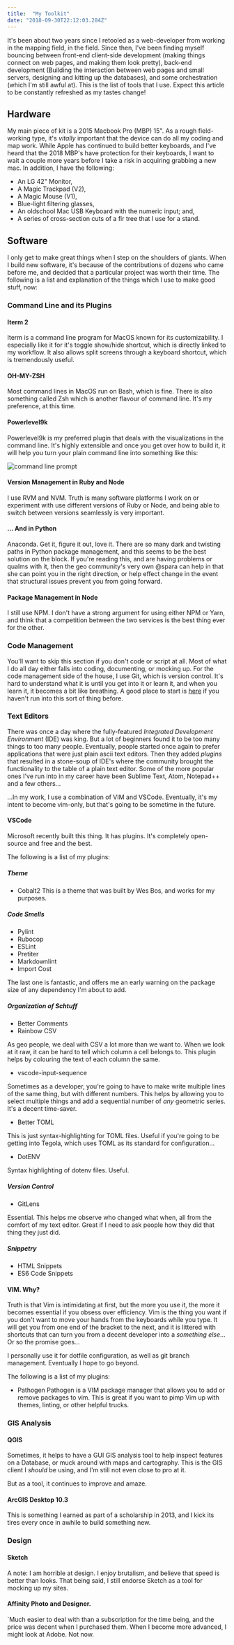 ```yaml
---
title:  "My Toolkit"
date: "2018-09-30T22:12:03.284Z"
---
```


It's been about two years since I retooled as a web-developer from working in the mapping field, in the field. Since then, I've been finding myself bouncing between front-end client-side development (making things connect on web pages, and making them look pretty), back-end development (Building the interaction between web pages and small servers, designing and kitting up the databases), and some orchestration (which I'm still awful at). This is the list of tools that I use. Expect this article to be constantly refreshed as my tastes change!

## Hardware

My main piece of kit is a 2015 Macbook Pro (MBP) 15". As a rough field-working type, it's _vitally_ important that the device can do all my coding and map work. While Apple has continued to build better keyboards, and I've heard that the 2018 MBP's have protection for their keyboards, I want to wait a couple more years before I take a risk in acquiring grabbing a new mac. In addition, I have the following:

* An LG 42" Monitor,
* A Magic Trackpad (V2),
* A Magic Mouse (V1),
* Blue-light filtering glasses,
* An oldschool Mac USB Keyboard with the numeric input; and,
* A series of cross-section cuts of a fir tree that I use for a stand.

## Software

I only get to make great things when I step on the shoulders of giants. When I build new software, it's because of the contributions of dozens who came before me, and decided that a particular project was worth their time. The following is a list and explanation of the things which I use to make good stuff, now:

### Command Line and its Plugins

#### Iterm 2

Iterm is a command line program for MacOS known for its customizability. I especially like it for it's toggle show/hide shortcut, which is directly linked to my workflow. It also allows split screens through a keyboard shortcut, which is tremendously useful.

#### OH-MY-ZSH

Most command lines in MacOS run on Bash, which is fine. There is also something called Zsh which is another flavour of command line. It's my preference, at this time.

#### Powerlevel9k

Powerlevel9k is my preferred plugin that deals with the visualizations in the command line. It's highly extensible and once you get over how to build it, it will help you turn your plain command line into something like this:

![command line prompt](https://cdn.brianbancroft.io/images/brianbancroftio/blog-articles/tooling/command-line.jpg)

#### Version Management in Ruby and Node

I use RVM and NVM. Truth is many software platforms I work on or experiment with use different versions of Ruby or Node, and being able to switch between versions seamlessly is very important.

#### ... And in Python

Anaconda. Get it, figure it out, love it. There are so many dark and twisting paths in Python package management, and this seems to be the best solution on the block. If you're reading this, and are having problems or qualms with it, then the geo community's very own @spara can help in that she can point you in the right direction, or help effect change in the event that structural issues prevent you from going forward.

#### Package Management in Node

I still use NPM. I don't have a strong argument for using either NPM or Yarn, and think that a competition between the two services is the best thing ever for the other.

### Code Management

You'll want to skip this section if you don't code or script at all. Most of what I do all day either falls into coding, documenting, or mocking up. For the code management side of the house, I use Git, which is version control. It's hard to understand what it is until you get into it or learn it, and when you learn it, it becomes a bit like breathing. A good place to start is [here](https://try.github.io) if you haven't run into this sort of thing before.

### Text Editors

There was once a day where the fully-featured _Integrated Development Environment_ (IDE) was king. But a lot of beginners found it to be too many things to too many people. Eventually, people started once again to prefer applications that were just plain ascii text editors. Then they added _plugins_ that resulted in a stone-soup of IDE's where the community brought the functionality to the table of a plain text editor. Some of the more popular ones I've run into in my career have been Sublime Text, Atom, Notepad++ and a few others...

...In my work, I use a combination of VIM and VSCode. Eventually, it's my intent to become vim-only, but that's going to be sometime in the future.

#### VSCode

Microsoft recently built this thing. It has plugins. It's completely open-source and free and the best.

The following is a list of my plugins:

##### Theme

* Cobalt2
  This is a theme that was built by Wes Bos, and works for my purposes.

##### Code Smells

* Pylint
* Rubocop
* ESLint
* Pretiter
* Markdownlint
* Import Cost

The last one is fantastic, and offers me an early warning on the package size of any dependency I'm about to add.

##### Organization of Schtuff

* Better Comments
* Rainbow CSV

As geo people, we deal with CSV a lot more than we want to. When we look at it raw, it can be hard to tell which column a cell belongs to. This plugin helps by colouring the text of each column the same.

* vscode-input-sequence

Sometimes as a developer, you're going to have to make write multiple lines of the same thing, but with different numbers. This helps by allowing you to select multiple things and add a sequential number of _any_ geometric series. It's a decent time-saver.

* Better TOML

This is just syntax-highlighting for TOML files. Useful if you're going to be getting into Tegola, which uses TOML as its standard for configuration...

* DotENV

Syntax highlighting of dotenv files. Useful.

##### Version Control

* GitLens

Essential. This helps me observe who changed what when, all from the comfort of my text editor. Great if I need to ask people how they did that thing they just did.

##### Snippetry

* HTML Snippets
* ES6 Code Snippets

#### VIM. Why?

Truth is that Vim is intimidating at first, but the more you use it, the more it becomes essential if you obsess over efficiency. Vim is the thing you want if you don't want to move your hands from the keyboards while you type. It will get you from one end of the bracket to the next, and it is littered with shortcuts that can turn you from a decent developer into a _something else_... Or so the promise goes...

I personally use it for dotfile configuration, as well as git branch management. Eventually I hope to go beyond.

The following is a list of my plugins:

* Pathogen
  Pathogen is a VIM package manager that allows you to add or remove packages to vim. This is great if you want to pimp Vim up with themes, linting, or other helpful trucks.

### GIS Analysis

#### QGIS

Sometimes, it helps to have a GUI GIS analysis tool to help inspect features on a Database, or muck around with maps and cartography. This is the GIS client I _should_ be using, and I'm still not even close to pro at it.

But as a tool, it continues to improve and amaze.

#### ArcGIS Desktop 10.3

This is something I earned as part of a scholarship in 2013, and I kick its tires every once in awhile to build something new.

### Design

#### Sketch

A note: I am horrible at design. I enjoy brutalism, and believe that speed is better than looks. That being said, I still endorse Sketch as a tool for mocking up my sites.

#### Affinity Photo and Designer.

`Much easier to deal with than a subscription for the time being, and the price was decent when I purchased them. When I become more advanced, I might look at Adobe. Not now.
